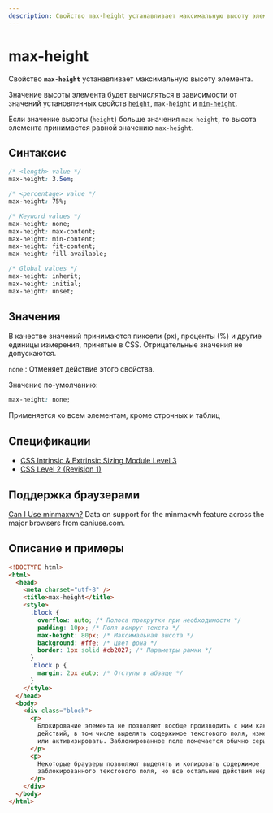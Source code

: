 ```yaml
---
description: Свойство max-height устанавливает максимальную высоту элемента
---
```


# max-height

Свойство **`max-height`** устанавливает максимальную высоту элемента.

Значение высоты элемента будет вычисляться в зависимости от значений установленных свойств [`height`](height.md), `max-height` и [`min-height`](min-height.md).

Если значение высоты (`height`) больше значения `max-height`, то высота элемента принимается равной значению `max-height`.

## Синтаксис

```css
/* <length> value */
max-height: 3.5em;

/* <percentage> value */
max-height: 75%;

/* Keyword values */
max-height: none;
max-height: max-content;
max-height: min-content;
max-height: fit-content;
max-height: fill-available;

/* Global values */
max-height: inherit;
max-height: initial;
max-height: unset;
```

## Значения

В качестве значений принимаются пиксели (px), проценты (%) и другие единицы измерения, принятые в CSS. Отрицательные значения не допускаются.

`none`
: Отменяет действие этого свойства.

Значение по-умолчанию:

```css
max-height: none;
```

Применяется ко всем элементам, кроме строчных и таблиц

## Спецификации

- [CSS Intrinsic & Extrinsic Sizing Module Level 3](http://dev.w3.org/csswg/css3-sizing/#width-height-keywords)
- [CSS Level 2 (Revision 1)](http://www.w3.org/TR/CSS2/visudet.html#min-max-heights)

## Поддержка браузерами

<p class="ciu_embed" data-feature="minmaxwh" data-periods="future_1,current,past_1,past_2">
  <a href="http://caniuse.com/#feat=minmaxwh">Can I Use minmaxwh?</a> Data on support for the minmaxwh feature across the major browsers from caniuse.com.
</p>

## Описание и примеры

```html
<!DOCTYPE html>
<html>
  <head>
    <meta charset="utf-8" />
    <title>max-height</title>
    <style>
      .block {
        overflow: auto; /* Полоса прокрутки при необходимости */
        padding: 10px; /* Поля вокруг текста */
        max-height: 80px; /* Максимальная высота */
        background: #ffe; /* Цвет фона */
        border: 1px solid #cb2027; /* Параметры рамки */
      }
      .block p {
        margin: 2px auto; /* Отступы в абзаце */
      }
    </style>
  </head>
  <body>
    <div class="block">
      <p>
        Блокирование элемента не позволяет вообще производить с ним каких-либо
        действий, в том числе выделять содержимое текстового поля, изменять его
        или активизировать. Заблокированное поле помечается обычно серым цветом
      </p>
      <p>
        Некоторые браузеры позволяют выделять и копировать содержимое
        заблокированного текстового поля, но все остальные действия недоступны.
      </p>
    </div>
  </body>
</html>
```
